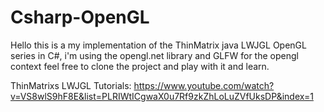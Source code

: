 # Csharp-OpenGL
 Hello this is a my implementation of the ThinMatrix  java LWJGL OpenGL series in C#, i'm using the opengl.net library and GLFW for the opengl context feel free to clone the project and play with it and learn.

ThinMatrixs LWJGL Tutorials: https://www.youtube.com/watch?v=VS8wlS9hF8E&list=PLRIWtICgwaX0u7Rf9zkZhLoLuZVfUksDP&index=1
